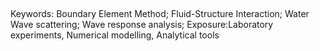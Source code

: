 ##
Keywords: Boundary Element Method; Fluid-Structure Interaction; Water Wave scattering; Wave response analysis;
Exposure:Laboratory experiments, Numerical modelling, Analytical tools
